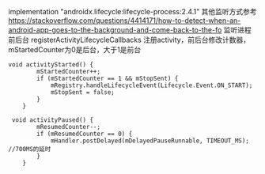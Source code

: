 
implementation "androidx.lifecycle:lifecycle-process:2.4.1"
其他监听方式参考 https://stackoverflow.com/questions/4414171/how-to-detect-when-an-android-app-goes-to-the-background-and-come-back-to-the-fo
监听进程前后台
registerActivityLifecycleCallbacks 注册activity，前后台修改计数器，mStartedCounter为0是后台，大于1是前台
```
void activityStarted() {
        mStartedCounter++;
        if (mStartedCounter == 1 && mStopSent) {
            mRegistry.handleLifecycleEvent(Lifecycle.Event.ON_START);
            mStopSent = false;
        }
    }

 void activityPaused() {
        mResumedCounter--;
        if (mResumedCounter == 0) {
            mHandler.postDelayed(mDelayedPauseRunnable, TIMEOUT_MS); //700MS的延时
        }
    }    
```